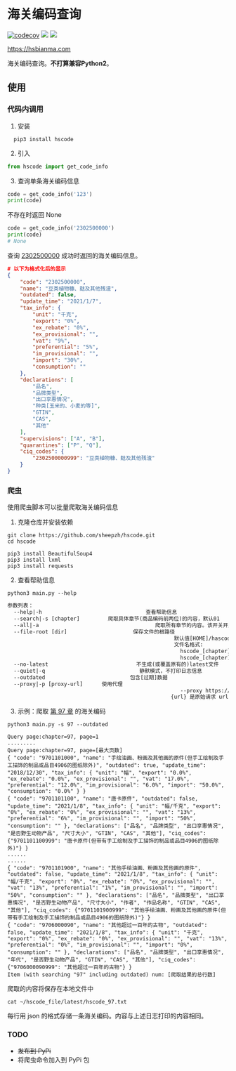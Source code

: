 # 海关编码查询

[![codecov](https://codecov.io/gh/sheepzh/hscode/branch/master/graph/badge.svg?token=5DX131J0LI)](https://codecov.io/gh/sheepzh/hscode)
[![](https://img.shields.io/github/license/sheepzh/hscode)](https://github.com/sheepzh/hscode/blob/main/LICENSE)
[![](https://img.shields.io/github/v/release/sheepzh/hscode)](https://github.com/sheepzh/hscode/releases)


https://hsbianma.com

海关编码查询。**不打算兼容Python2**。


## 使用

### 代码内调用

1. 安装
```shell
  pip3 install hscode 
```
2. 引入
```python
from hscode import get_code_info
```
3. 查询单条海关编码信息

```python
code = get_code_info('123')
print(code)
```
不存在时返回 None
```python
code = get_code_info('2302500000')
print(code)
# None
```
查询 [2302500000](https://hsbianma.com/Code/2302500000.html) 成功时返回的海关编码信息。
```json
# 以下为格式化后的显示
{
    "code": "2302500000",
    "name": "豆类植物糠、麸及其他残渣",
    "outdated": false,
    "update_time": "2021/1/7",
    "tax_info": {   
        "unit": "千克",
        "export": "0%",
        "ex_rebate": "0%",
        "ex_provisional": "",
        "vat": "9%",
        "preferential": "5%",
        "im_provisional": "",
        "import": "30%",
        "consumption": ""
    },
    "declarations": [
        "品名",
        "品牌类型",
        "出口享惠情况",
        "种类[玉米的、小麦的等]",
        "GTIN",
        "CAS",
        "其他"
    ],
    "supervisions": ["A", "B"],
    "quarantines": ["P", "Q"],
    "ciq_codes": {
        "2302500000999": "豆类植物糠、麸及其他残渣"
    }
}
```

### 爬虫

使用爬虫脚本可以批量爬取海关编码信息

1. 克隆仓库并安装依赖
```shell
git clone https://github.com/sheepzh/hscode.git
cd hscode

pip3 install BeautifulSoup4
pip3 install lxml
pip3 install requests
```

2. 查看帮助信息

```shell
python3 main.py --help
```

```txt
参数列表：
  --help|-h                                 查看帮助信息
  --search|-s [chapter]         爬取具体章节(商品编码前两位)的内容，默认01
  --all|-a                                     爬取所有章节的内容。该开关开启时，--search 无效
  --file-root [dir]                     保存文件的根路径
                                                     默认值[HOME]/hascode_file
                                                     文件名格式: 
                                                       hscode_[chapter]_YYYYMMDD_HH:mm.txt
                                                       hscode_[chapter]_latest.txt
  --no-latest                            不生成(或覆盖原有的)latest文件
  --quiet|-q                              静默模式，不打印日志信息
  --outdated                           包含[过期]数据
  --proxy|-p [proxy-url]      使用代理
                                                       --proxy https://www.baidu.com?s={url}
                                                    {url} 是原始请求 url
```

3. 示例：爬取 [第 97 章](https://hsbianma.com/search?keywords=97) 的海关编码

```shell
python3 main.py -s 97 --outdated
```

```
Query page:chapter=97, page=1
.........
Query page:chapter=97, page=[最大页数]
{ "code": "9701101000", "name": "手绘油画、粉画及其他画的原件(但手工绘制及手工描饰的制品或品目4906的图纸除外)", "outdated": true, "update_time": "2018/12/30", "tax_info": { "unit": "幅", "export": "0.0%", "ex_rebate": "0.0%", "ex_provisional": "", "vat": "17.0%", "preferential": "12.0%", "im_provisional": "6.0%", "import": "50.0%", "consumption": "0.0%" } }
{ "code": "9701101100", "name": "唐卡原件", "outdated": false, "update_time": "2021/1/8", "tax_info": { "unit": "幅/千克", "export": "0%", "ex_rebate": "0%", "ex_provisional": "", "vat": "13%", "preferential": "6%", "im_provisional": "", "import": "50%", "consumption": "" }, "declarations": ["品名", "品牌类型", "出口享惠情况", "是否野生动物产品", "尺寸大小", "GTIN", "CAS", "其他"], "ciq_codes": {"9701101100999": "唐卡原件(但带有手工绘制及手工描饰的制品或品目4906的图纸除外)"} }
......
......
{ "code": "9701101900", "name": "其他手绘油画、粉画及其他画的原件", "outdated": false, "update_time": "2021/1/8", "tax_info": { "unit": "幅/千克", "export": "0%", "ex_rebate": "0%", "ex_provisional": "", "vat": "13%", "preferential": "1%", "im_provisional": "", "import": "50%", "consumption": "" }, "declarations": ["品名", "品牌类型", "出口享惠情况", "是否野生动物产品", "尺寸大小", "作者", "作品名称", "GTIN", "CAS", "其他"], "ciq_codes": {"9701101900999": "其他手绘油画、粉画及其他画的原件(但带有手工绘制及手工描饰的制品或品目4906的图纸除外)"} }
{ "code": "9706000090", "name": "其他超过一百年的古物", "outdated": false, "update_time": "2021/1/8", "tax_info": { "unit": "千克", "export": "0%", "ex_rebate": "0%", "ex_provisional": "", "vat": "13%", "preferential": "0%", "im_provisional": "", "import": "0%", "consumption": "" }, "declarations": ["品名", "品牌类型", "出口享惠情况", "年代", "是否野生动物产品", "GTIN", "CAS", "其他"], "ciq_codes": {"9706000090999": "其他超过一百年的古物"} }
Item (with searching "97" including outdated) num: [爬取结果的总行数]
```
爬取的内容将保存在本地文件中

```shell
cat ~/hscode_file/latest/hscode_97.txt
```

每行用 json 的格式存储一条海关编码。内容与上述日志打印的内容相同。
### TODO

+ <del>发布到 PyPi</del>
+ 将爬虫命令加入到 PyPi 包
